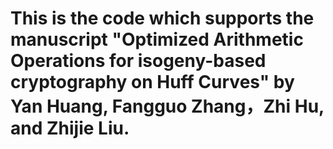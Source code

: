 # This is the code which supports the manuscript "Optimized Arithmetic Operations for isogeny-based cryptography on Huff Curves" by Yan Huang, Fangguo Zhang，Zhi Hu, and Zhijie Liu.

